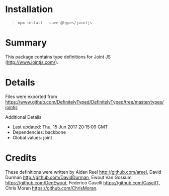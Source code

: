 # Installation
> `npm install --save @types/jointjs`

# Summary
This package contains type definitions for Joint JS (http://www.jointjs.com/).

# Details
Files were exported from https://www.github.com/DefinitelyTyped/DefinitelyTyped/tree/master/types/jointjs

Additional Details
 * Last updated: Thu, 15 Jun 2017 20:15:09 GMT
 * Dependencies: backbone
 * Global values: joint

# Credits
These definitions were written by Aidan Reel <http://github.com/areel>, David Durman <http://github.com/DavidDurman>, Ewout Van Gossum <https://github.com/DenEwout>, Federico Caselli <https://github.com/CaselIT>, Chris Moran <https://github.com/ChrisMoran>.

